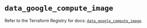 # `data_google_compute_image`

Refer to the Terraform Registry for docs: [`data_google_compute_image`](https://registry.terraform.io/providers/hashicorp/google/6.4.0/docs/data-sources/compute_image).
